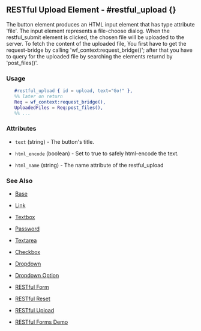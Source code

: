
## RESTful Upload Element - #restful_upload {}
  The button element produces an HTML input element that has type
  attribute 'file'. The input element represents a file-choose dialog.
  When the restful_submit element is clicked, the chosen file will be
  uploaded to the server.
  To fetch the content of the uploaded file, You first have to get the
  request-bridge by calling 'wf_context:request_bridge()'; after
  that you have to query for the uploaded file by searching
  the elements returnd by 'post_files()'.

### Usage

```erlang
   #restful_upload { id = upload, text="Go!" },
   %% later on return 
   Req = wf_context:request_bridge(),
   UploadedFiles = Req:post_files(),
   %% ...

```

### Attributes

   * `text` (string) - The button's title.

   * `html_encode` (boolean) - Set to true to safely html-encode the text.

   * `html_name` (string) - The name attribute of the restful_upload 

### See Also

 *  [Base](./element_base.md)

 *  [Link](./link.html)

 *  [Textbox](./textbox.html)

 *  [Password](./password.html)

 *  [Textarea](./textarea.html)

 *  [Checkbox](./checkbox.html)

 *  [Dropdown](./dropdown.html)

 *  [Dropdown Option](./option.html)

 *  [RESTful Form](restful_form.md)

 *  [RESTful Reset](restful_reset.md)

 *  [RESTful Upload](restful_upload.md)
    
 *  [RESTful Forms Demo](http://nitrogenproject.com/demos/restful)
